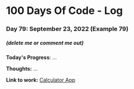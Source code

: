# 100 Days Of Code - Log

### Day 79: September 23, 2022 (Example 79)
##### (delete me or comment me out)

**Today's Progress**: ...

**Thoughts:** ...

**Link to work:** [Calculator App](https://github.com/username/reponame)
